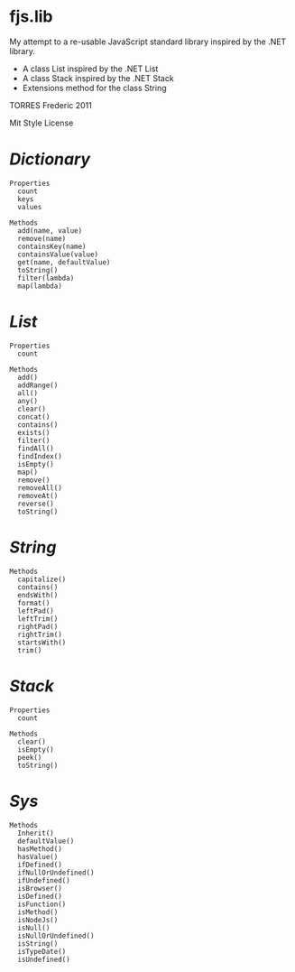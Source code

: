 fjs.lib
======
My attempt to a re-usable JavaScript standard library inspired by the .NET library.

- A class List inspired by the .NET List<T>
- A class Stack inspired by the .NET Stack<T>
- Extensions method for the class String

TORRES Frederic 2011

Mit Style License

  ***Dictionary***
===============

    Properties
      count
      keys
      values

    Methods
      add(name, value)
      remove(name)
      containsKey(name)
      containsValue(value)
      get(name, defaultValue)
      toString()
      filter(lambda)
      map(lambda)

  ***List***
===============

    Properties
      count

    Methods
      add()
      addRange()
      all()
      any()
      clear()
      concat()
      contains()
      exists()
      filter()
      findAll()
      findIndex()
      isEmpty()
      map()
      remove()
      removeAll()
      removeAt()
      reverse()
      toString()


  ***String***
===============

    Methods
      capitalize()
      contains()
      endsWith()
      format()
      leftPad()
      leftTrim()
      rightPad()
      rightTrim()
      startsWith()
      trim()


  ***Stack***
===============

    Properties
      count

    Methods
      clear()
      isEmpty()
      peek()
      toString()


  ***Sys***
===============

    Methods
      Inherit()
      defaultValue()
      hasMethod()
      hasValue()
      ifDefined()
      ifNullOrUndefined()
      ifUndefined()
      isBrowser()
      isDefined()
      isFunction()
      isMethod()
      isNodeJs()
      isNull()
      isNullOrUndefined()
      isString()
      isTypeDate()
      isUndefined()
